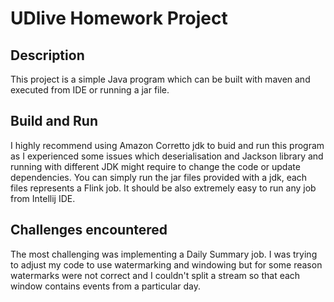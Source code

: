 # UDlive Homework Project

## Description
This project is a simple Java program which can be built with maven and executed from IDE or running a jar file.
## Build and Run
I highly recommend using Amazon Corretto jdk to buid and run this program as I experienced some issues which deserialisation and Jackson library and running with different JDK might require to change the code or update dependencies.
You can simply run the jar files provided with a jdk, each files represents a Flink job. It should be also extremely easy to run any job from Intellij IDE.

## Challenges encountered
The most challenging was implementing a Daily Summary job. I was trying to adjust my code to use watermarking and windowing but for some reason watermarks were not correct 
and I couldn't split a stream so that each window contains events from a particular day.

